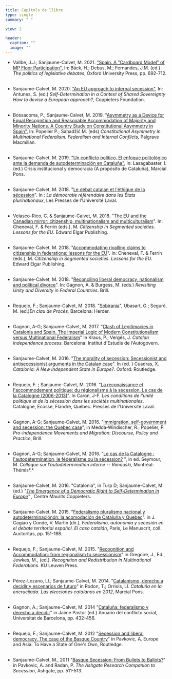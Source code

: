 ```yaml
---
title: Capítols de llibre
type: single
summary: " "

view: 2

header:
  caption: ""
  image: ""
---
```


* Vallbé, J.J.; Sanjaume-Calvet, M. 2021. ["Spain. A "Cardboard Model" of MP Floor Participation"](https://books.google.es/books?id=Oi5CEAAAQBAJ&pg=PA692&lpg=PA692&dq=Spain.+A+%22Cardboard+Model%22+of+MP+Floor+Participation&source=bl&ots=NiaHHW32V3&sig=ACfU3U10WDipwn4BTiL7k16XpOGX47etHw&hl=es&sa=X&ved=2ahUKEwj9i7Hm_-nzAhUCtRoKHRBlAt4Q6AF6BAgCEAM#v=onepage&q=Spain.%20A%20%22Cardboard%20Model%22%20of%20MP%20Floor%20Participation&f=false), In: Bäck, H.; Debus, M.; Fernandes, J.M. (ed.) *The politics of legislative debates*, Oxford University Press, pp. 692-712.<br/><br/>

* Sanjaume-Calvet, M. 2020. ["An EU approach to internal secession"](https://www.google.com/url?q=https%3A%2F%2Fideasforeurope.eu%2Factivity%2Fpublication%2Fself-determination-in-a-context-of-shared-sovereignty%2F&sa=D&sntz=1&usg=AFQjCNHbuO4IYr2GCf1Q9UM-vCMMUZLTnQ), In: Antunes, S. (ed.) *Self-Determination in a Context of Shared Sovereignty How to devise a European* *approach?*, Coppieters Foundation.<br/><br/>

* Bossacoma, P.; Sanjaume-Calvet, M. 2019. "[Asymmetry as a Device for Equal Recognition and Reasonable Accommodation of Majority and Minority Nations. A Country Study on Constitutional Asymmetry in Spain"](https://books.google.es/books?id=l7SIDwAAQBAJ&pg=PA429&lpg=PA429&dq=%E2%80%9CAsymmetry+as+a+Device+for+Equal+Recognition+and+Reasonable+Accommodation+of+Majority+and+Minority+Nations.+A+Country+Study+on+Constitutional+Asymmetry+in+Spain%E2%80%9D,+In:+Popelier+P.;+Sahad%C5%BEi%C4%87+M.+%28eds%29+Constitutional+Asymmetry+in+Multinational+Federalism.+Federalism+and+Internal+Conflicts.&source=bl&ots=pAAajN-7uK&sig=ACfU3U28xcjcm1n26g6v5y9K7FgbkT43pQ&hl=ca&sa=X&ved=2ahUKEwiG2fixlNfiAhUFahQKHUO6A34Q6AEwAHoECAIQAQ#v=onepage&q=%E2%80%9CAsymmetry%20as%20a%20Device%20for%20Equal%20Recognition%20and%20Reasonable%20Accommodation%20of%20Majority%20and%20Minority%20Nations.%20A%20Country%20Study%20on%20Constitutional%20Asymmetry%20in%20Spain%E2%80%9D%2C%20In%3A%20Popelier%20P.%3B%20Sahad%C5%BEi%C4%87%20M.%20%28eds%29%20Constitutional%20Asymmetry%20in%20Multinational%20Federalism.%20Federalism%20and%20Internal%20Conflicts.&f=false), In: Popelier P.; Sahadžić M. (eds) *Constitutional Asymmetry in Multinational Federalism. Federalism and Internal Conflicts,* Palgrave Macmillan.<br/><br/>

* Sanjaume-Calvet, M. 2019. ["Un conflicto político. El enfoque politológico ante la demanda de autodeterminación en Cataluña"](https://www.google.com/url?q=https%3A%2F%2Fwww.marcialpons.es%2Flibros%2Fcrisis-institucional-y-democracia%2F9788413132228%2F&sa=D&sntz=1&usg=AFQjCNFSrBCd2qVaPuG-oCZQ2iOPeRuiWQ), In: Lasagabaster, I. (ed.) Crisis institucional y democracia (A propósito de Cataluña), Marcial Pons.<br/><br/>

* Sanjaume-Calvet, M. 2018. "[Le débat catalan et l'éthique de la sécession](https://www.google.com/url?q=https%3A%2F%2Fwww.pulaval.com%2Fproduit%2Fla-democratie-referendaire-dans-les-ensembles-plurinationaux&sa=D&sntz=1&usg=AFQjCNGu8mnRlYvW7SI9x0gOvlRlqpqpEQ)". In : *La démocratie référendaire dans les États plurinationaux*, Les Presses de l'Université Laval.<br/><br/>

* Velasco-Rico, C. & Sanjaume-Calvet, M. 2018. "[The EU and the Canadian mirror: citizenship, multinationalism and multiculturalism](https://www.google.com/url?q=https%3A%2F%2Fwww.elgaronline.com%2Fview%2Fedcoll%2F9781788112680%2F9781788112680.00009.xml&sa=D&sntz=1&usg=AFQjCNHxwHq1Ppp2B-75p4gvHWeXaEnV8A)". In: Cheneval, F. & Ferrín (eds.), M. *Citizenship in Segmented societies. Lessons for the EU*. Edward Elgar Publishing.<br/><br/>

* Sanjaume-Calvet, M. 2018. "[Accommodating rivalling claims to citizenship in federations: lessons for the EU](https://www.google.com/url?q=https%3A%2F%2Fwww.elgaronline.com%2Fview%2Fedcoll%2F9781788112680%2F9781788112680.00014.xml&sa=D&sntz=1&usg=AFQjCNHrZnp_4cMGgEAzFZS6cd7z67CH2w)". In: Cheneval, F. & Ferrín (eds.), M. *Citizenship in Segmented societies. Lessons for the EU*. Edward Elgar Publishing.<br/><br/>

* Sanjaume-Calvet, M. 2018. "[Reconciling liberal democracy, nationalism and political divorce](https://www.google.com/url?q=https%3A%2F%2Fbrill.com%2Fview%2Fbook%2Fedcoll%2F9789004367180%2FBP000020.xml&sa=D&sntz=1&usg=AFQjCNHeO1H80Rbu5vToLYXYX7rHjl0Tzg)". In: Gagnon, A. & Burgess, M. (eds.) *Revisiting Unity and Diversity in Federal Countries*. Brill.<br/><br/>

* Requejo, F.; Sanjaume-Calvet, M. 2018. "[Sobirania](https://www.google.com/url?q=https%3A%2F%2Fwww.herdereditorial.com%2Fen-clau-de-proces&sa=D&sntz=1&usg=AFQjCNGVVMzXUbaNmTjhH5G1RtJgMcSvsg)", Ubasart, G.; Seguró, M. (ed.)*En clau de Procés,* Barcelona: Herder.<br/><br/>

* Gagnon, A-G; Sanjaume-Calvet, M. 2017. "[Clash of Legitimacies in Catalonia and Spain. The Imperial Logic of Modern Constitutionalism versus Multinational Federalism](https://www.google.com/url?q=https%3A%2F%2Fdialnet.unirioja.es%2Fservlet%2Flibro%3Fcodigo%3D702635&sa=D&sntz=1&usg=AFQjCNF5ij6hyoWt3Yuo6EAjNVBAhbzL5A)" In Kraus, P.; Vergés, J. *Catalan independence process.* Barcelona: Institut d'Estudis de l'Autogovern.<br/><br/>

* Sanjaume-Calvet, M. 2016. "[The morality of secession: Secessionist and antisecessionist arguments in the Catalan case](https://www.google.com/url?q=https%3A%2F%2Fwww.taylorfrancis.com%2Fbooks%2Fe%2F9781317580553%2Fchapters%2F10.4324%252F9781315740584-4&sa=D&sntz=1&usg=AFQjCNFRLYx0AF5gIQ01hAfK7odwlOKN3Q)". In (ed. ) Cuadras, X. *Catalonia: A New Independent State in Europe?*. Oxford: Routledge.<br/><br/>

* Requejo, F. ; Sanjaume-Calvet, M. 2016. "[La reconaissance et l'accommodement politique: du régionalisme à la sécession. Le cas de la Catalogne (2006-2013)](https://www.google.com/url?q=https%3A%2F%2Fwww.pulaval.com%2Fproduit%2Fles-conditions-de-l-unite-politique-et-de-la-secession-dans-les-societes-multinationales-catalogne-ecosse-flandre-quebec&sa=D&sntz=1&usg=AFQjCNF8rw3FMqzOos4twMMujEEnK1ZqVQ)". In Caron, J-F. *Les conditions de l'unité politique et de la sécession dans les sociétés multinationales*. Catalogne, Écosse, Flandre, Québec. Presses de l'Université Laval.<br/><br/>

* Gagnon, A-G; Sanjaume-Calvet, M. 2016. "[Immigration, self-government and secession: the Quebec case](https://www.google.com/url?q=https%3A%2F%2Fbrill.com%2Fview%2Fbook%2Fedcoll%2F9789004294394%2FB9789004294394-s003.xml&sa=D&sntz=1&usg=AFQjCNGv6AuPLCLJ-YpL977jv2ibg_eMmA)", in Medda-Windischer, R.; Popelier, P. *Pro-independence Movements and Migration: Discourse, Policy and Practice*, Brill.<br/><br/>

* Gagnon, A-G; Sanjaume-Calvet, M. 2016. "[Le cas de la Catalogne : l'autodétermination, le fédéralisme ou la sécession?](https://www.google.com/url?q=https%3A%2F%2Fwww.academia.edu%2F28281972%2FLe_cas_de_la_Catalogne_lautod%25C3%25A9termination_le_f%25C3%25A9d%25C3%25A9ralisme_ou_la_s%25C3%25A9cession&sa=D&sntz=1&usg=AFQjCNHN4jtrQPcZ7ExcuHpz9aAyygZ5MA) ", in ed. Seymour, M. *Colloque sur l'autodétermination interne -- Rimouski,* Montréal: Thémis*.*<br/><br/>

* Sanjaume-Calvet, M. 2016. "Catalonia", in Turp D; Sanjaume-Calvet, M. (ed.) *"*[*The Emergence of a Democratic Right to Self-Determination in Europe*](https://www.google.com/url?q=https%3A%2F%2Fideasforeurope.eu%2Factivity%2Fpublication%2Fthe-emergence-of-a-democratic-right-to-self-determination-in-europe%2F&sa=D&sntz=1&usg=AFQjCNHniqo8Xvr9h-ijS6q2hlO44XIq7Q)*"* *,* Centre Maurits Coppieters.<br/><br/>

* Sanjaume-Calvet, M. 2015. "[Federalismo pluralismo nacional y autodeterminaciónón: la acomodación de Cataluña y Quebec](https://www.google.com/url?q=https%3A%2F%2Fwww.academia.edu%2F12380665%2F_Federalismo_pluralismo_nacional_y_autodeterminaci%25C3%25B3n%25C3%25B3n_la_acomodaci%25C3%25B3n_de_Catalu%25C3%25B1a_y_Quebec_._in_J._Cagiao_y_Conde_V._Martin_dir._Federalismo_autonom%25C3%25ADa_y_secesi%25C3%25B3n_en_el_debate_territorial_espa%25C3%25B1ol._El_caso_catal%25C3%25A1n_Paris_Le_Manuscrit_coll._Auctoritas_pp._151-188&sa=D&sntz=1&usg=AFQjCNHDSXbSrT2imA897SLOLoB_ejeADQ)". in J. Cagiao y Conde, V. Martin (dir.), *Federalismo, autonomía y secesión en el debate territorial español. El caso catalán*, Paris, Le Manuscrit, coll. Auctoritas, pp. 151-188.<br/><br/>

* Requejo, F.; Sanjaume-Calvet, M. 2015. "[Recognition and Accommodation: from regionalism to secessionism](https://books.google.es/books?id=QLB2BwAAQBAJ&pg=PA107&lpg=PA107&dq=Recognition+and+Accommodation:+from+regionalism+to+secessionism&source=bl&ots=HdcePUCKme&sig=JZxE0mUZzl1xNN77-1XGRQ0L3Jg&hl=ca&sa=X&ved=2ahUKEwiky7yM_OXfAhUUTBUIHVchDAAQ6AEwBXoECAQQAQ#v=onepage&q=Recognition%20and%20Accommodation%3A%20from%20regionalism%20to%20secessionism&f=false)" in Gregoire, J., Ed., Jewkes, M., (ed.). *Recognition and Redistribution in Multinational Federations*. KU Leuven Press.<br/><br/>

* Pérez-Lozano, Ll.; Sanjaume-Calvet, M. 2014. "[Catalanismo, derecho a decidir y escenarios de futuro](https://www.google.com/url?q=https%3A%2F%2Fwww.marcialpons.es%2Flibros%2Fcataluna-en-la-encrucijada%2F9788415948858%2F&sa=D&sntz=1&usg=AFQjCNGkaj-mOqsJaa9BCmfZz1FxXQcxXA)" in Rodon, T.; Orriols, Ll. *Cataluña en la encrucijada. Las elecciones catalanas en 2012*, Marcial Pons.<br/><br/>

* Gagnon, A.; Sanjaume-Calvet, M. 2014 "[Cataluña: federalismo y derecho a decidir](http://www.google.com/url?q=http%3A%2F%2Frevistes.ub.edu%2Findex.php%2FACS%2Farticle%2Fview%2F10346&sa=D&sntz=1&usg=AFQjCNFaNhLIa9yIrvUc_y_lklWiZ-bxBQ)" in Jaime Pastor (ed.) Anuario del conflicto social, Universitat de Barcelona, pp. 432-456.<br/><br/>

* Requejo, F.; Sanjaume-Calvet, M. 2012 "[Secession and liberal democracy. The case of the Basque Country](https://www.google.com/url?q=https%3A%2F%2Fwww.researchgate.net%2Fpublication%2F40755262_Secession_and_liberal_democracy_The_case_of_the_Basque_Country&sa=D&sntz=1&usg=AFQjCNHRj6Ad-3uZuEn_VN4WV4RCLFDJJg)" in Pavkovic, A. Europe and Asia: To Have a State of One's Own, Routledge.<br/><br/>

* Sanjaume-Calvet, M., 2011 "[Basque Secession: From Bullets to Ballots?](https://www.google.com/url?q=https%3A%2F%2Fwww.researchgate.net%2Fpublication%2F290657163_Case_study_13_Basque_secessionism_From_bullets_to_ballots&sa=D&sntz=1&usg=AFQjCNGlqnQYOBzdTeV6kmCjOGNFzTcuXQ)" in Pavkovic, A. and Radan, P. *The Ashgate Research Companion to Secession,* Ashgate, pp. 511-513.<br/><br/>
